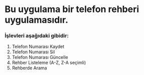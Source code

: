 # Bu uygulama bir telefon rehberi uygulamasıdır. #

### İşlevleri aşağıdaki gibidir: ###

1) Telefon Numarası Kaydet
2) Telefon Numarası Sil
3) Telefon Numarası Güncelle
4) Rehber Listeleme (A-Z, Z-A seçimli)
5) Rehberde Arama